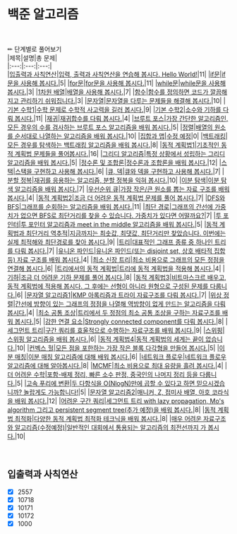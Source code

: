 # 백준 알고리즘  
<br>

✏ 단계별로 풀어보기  
|제목|설명|총 문제|  
|:---:|:---:|:---:|   
|[입출력과 사칙연산](#입출력과-사칙연산)|[입력, 출력과 사칙연산을 연습해 봅시다. Hello World!](https://www.acmicpc.net/step/1)|11|
|[if문](#if문)|[if문을 사용해 봅시다.](https://www.acmicpc.net/step/4)|5|
|[for문](#for문)|[for문을 사용해 봅시다.](https://www.acmicpc.net/step/3)|11|
|[while문](#while문)|[while문을 사용해 봅시다.](https://www.acmicpc.net/step/2)|3|
|[1차원 배열](#1차원-배열)|[배열을 사용해 봅시다.](https://www.acmicpc.net/step/6)|7|
|[함수](#함수)|[함수를 정의하면 코드가 깔끔해지고 관리하기 쉬워집니다.](https://www.acmicpc.net/step/5)|3|
|[문자열](#문자열)|[문자열을 다루는 문제들을 해결해 봅시다.](https://www.acmicpc.net/step/7)|10|
|[기본 수학1](#기본-수학1)|[수학 문제로 수학적 사고력을 길러 봅시다.](https://www.acmicpc.net/step/8)|9|
|[기본 수학2](#기본-수학2)|[소수와 기하를 다뤄 봅시다.](https://www.acmicpc.net/step/10)|11|
|[재귀](#재귀)|[재귀합수를 다뤄 봅시다.](https://www.acmicpc.net/step/19)|4|
|[브루트 포스](#브루트-포스)|[가장 간단한 알고리즘인, 모든 경우의 수를 검사하는 브루트 포스 알고리즘을 배워 봅시다.](https://www.acmicpc.net/step/22)|5|
|[정렬](#정렬)|[배열의 원소를 순서대로 나열하는 알고리즘을 배워 봅시다.](https://www.acmicpc.net/step/9)|10|
|[집합과 맵](#집합과-맵)|[수정 예정](https://www.acmicpc.net/step/49)|0|
|[백트래킹](#백트래킹)|[모든 경우를 탐색하는 백트래킹 알고리즘을 배워 봅시다.](https://www.acmicpc.net/step/34)|8|
|[동적 계획법1](#동적-계획법)|[기초적인 동적 계획법 문제들을 풀어봅시다.](https://www.acmicpc.net/step/16)|16|
|[그리디 알고리즘](#그리디-알고리즘)|[특정 상황에서 성립하는 그리디 알고리즘을 배워 봅시다.](https://www.acmicpc.net/step/33)|5|
|[정수론 및 조합론](#정수론-및-조합론)|[정수론과 조합론을 배워 봅시다.](https://www.acmicpc.net/step/18)|12|
|[스택](#스택)|[스택을 구현하고 사용해 봅시다.](https://www.acmicpc.net/step/11)|6|
|[큐, 덱](#큐,-덱)|[큐와 덱을 구현하고 사용해 봅시다.](https://www.acmicpc.net/step/12)|7|
|[분할 정복](#분할-정복)|[재귀를 응용하는 알고리즘, 분할 정복을 익혀 봅시다.](https://www.acmicpc.net/step/20)|10|
|[이분 탐색](#이분-탐색)|[이분 탐색 알고리즘을 배워 봅시다.](https://www.acmicpc.net/step/29)|7|
|[우선순위 큐](#우선순위-큐)|[가장 작은/큰 원소를 뽑는 자료 구조를 배워 봅시다.](https://www.acmicpc.net/step/13)|4|
|[동적 계획법2](#동적-계획법2)|[조금 더 어려운 동적 계획법 문제를 풀어 봅시다.](https://www.acmicpc.net/step/17)|7|
|[DFS와 BFS](#DFS와-BFS)|[그래프를 순회하는 알고리즘을 배워 봅시다.](https://www.acmicpc.net/step/24)|11|
|[최단 경로](#최단-경로)|[그래프의 간선에 가중치가 없으면 BFS로 최단거리를 찾을 수 있습니다. 가중치가 있다면 어떨까요?](https://www.acmicpc.net/step/26)|7|
|[투 포인터](#투-포인터)|[투 포인터 알고리즘과 meet in the middle 알고리즘을 배워 봅시다.](https://www.acmicpc.net/step/59)|5|
|[동적 계획법과 최단거리 역추적](#동적-계획법과-최단거리-역추적)|[지금까지는 최솟값, 최댓값, 최단거리만 찾았습니다. 이번에는 실제 최적해와 최단경로를 찾아 봅시다.](https://www.acmicpc.net/step/41)|9|
|[트리](#트리)|[대표적인 그래프 종류 중 하나인 트리를 다뤄 봅시다.](https://www.acmicpc.net/step/23)|7|
|[유니온 파인드](#유니온-파인드)|[유니온 파인드(또는 disjoint set, 상호 배타적 집합 등) 자료 구조를 배워 봅시다.](https://www.acmicpc.net/step/14)|4|
|[최소 신장 트리](#최소-신장-트리)|[최소 비용으로 그래프의 모든 정점을 연결해 봅시다.](https://www.acmicpc.net/step/15)|6|
|[트리에서의 동적 계획법](#트리에서의-동적-계획법)|[트리에 동적 계획법을 적용해 봅시다.](https://www.acmicpc.net/step/21)|4|
|[기하](#기하)|[조금 더 어려운 기하 문제를 풀어 봅시다.](https://www.acmicpc.net/step/45)|8|
|[동적 계획법3](#동적-계획법3)|[비트마스크르 배우고, 동적 계획법에 적용해 봅시다. 그 후에는 선형이 아니라 원형으로 구성된 문제를 다룹니다.](https://www.acmicpc.net/step/31)|6|
|[문자열 알고리즘1](#문자열-알고리즘1)|[KMP 아록리즘과 트라이 자료구조를 다뤄 봅시다.](https://www.acmicpc.net/step/27)|7|
|[위상 정렬](#위상-정렬)|[간선에 방향이 있는 그래프의 정점을 나열해 역방향이 없게 만드는 알고리즘을 다뤄 봅시다.](https://www.acmicpc.net/step/25)|4|
|[최소 공통 조상](#최소-공통-조상)|[트리에서 두 정점의 최소 공통 조상을 구하는 자료구조를 배워 봅시다.](https://www.acmicpc.net/step/40)|5|
|[강한 연결 요소](#강한-연결-요소)|[Strongly connected component를 다뤄 봅시다.](https://www.acmicpc.net/step/43)|8|
|[세그먼트 트리](#세그먼트-트리)|[구간 쿼리를 효울적으로 수행하는 자료구조를 배워 봅시다.](https://www.acmicpc.net/step/35)|9|
|[스위핑](#스위핑)|[스위핑 알고리즘을 배워 봅시다.](https://www.acmicpc.net/step/39)|6|
|[동적 계획법4](#동적-계획법4)|[동적 계획법의 세계는 끝이 없습니다.](https://www.acmicpc.net/step/47)|10|
|[컨벡스 헐](#컨벡스-헐)|[모든 점을 포한하는 가장 작은 블록 다각형을 만들어 봅시다.](https://www.acmicpc.net/step/37)|5|
|[이분 매칭](#이분-매칭)|[이분 매칭 알고리즘에 대해 배워 봅시다.](https://www.acmicpc.net/step/38)|6|
|[네트워크 플로우](#네트워크-플로우)|[네트워크 플로우 알고리즘에 대해 알아봅시다.](https://www.acmicpc.net/step/36)|8|
|[MCMF](#MCMF)|[최소 비용으로 최대 유량을 흘려 봅시다.](https://www.acmicpc.net/step/42)|4|
|[더 어려운 수학](#더-어려운-수학)|[포함-배제 정리, 빠른 소수 판정, 중국인의 나머지 정리 등을 다룹니다.](https://www.acmicpc.net/step/44)|5|
|[고속 푸리에 변환](#고속-푸리에-변환)|[두 다항식을 O(NlogN)만에 곱할 수 있다고 하면 믿으시겠습니까? 놀랍게도 가능합니다!](https://www.acmicpc.net/step/60)|5|
|[문자열 알고리즘2](#문자열-알고리즘2)|[매니커, Z, 접미사 배열, 아호 코라식을 배워 봅시다.](https://www.acmicpc.net/step/28)|12|
|[어려운 구간 쿼리](#어려운-구간-쿼리)|[세그먼트 트리 with lazy propagation, Mo's algorithm 그리고 persistent segment tree(추가 예정)을 배워 봅시다.](https://www.acmicpc.net/step/30)|8|
|[동적 계획법 최적화](#동적-계획법-최적화)|[다양한 동적 계획법 최적화 테크닉을 배워 봅시다.](https://www.acmicpc.net/step/32)|8|
|[매우 어려운 자료구조와 알고리즘(수정예정)](#매우-어려운-자료구조와-알고리즘(수정예정))|[일반적인 대회에서 통용되는 알고리즘의 최전선까지 가 봅시다.](https://www.acmicpc.net/step/46)|10|

<br>

## 입출력과 사칙연산
- [x] 2557  
- [x] 10718  
- [x] 10171  
- [x] 10172 
- [x] 1000
